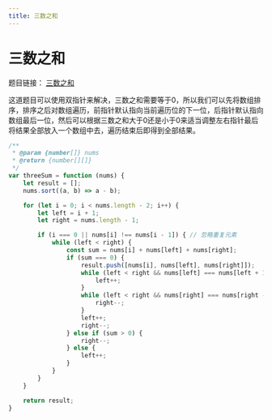 ```yaml
---
title: 三数之和
---
```


# 三数之和

题目链接： [三数之和](https://leetcode-cn.com/problems/3sum/)

这道题目可以使用双指针来解决，三数之和需要等于0，所以我们可以先将数组排序，排序之后对数组遍历，前指针默认指向当前遍历位的下一位，后指针默认指向数组最后一位，然后可以根据三数之和大于0还是小于0来适当调整左右指针最后将结果全部放入一个数组中去，遍历结束后即得到全部结果。

```js
/**
 * @param {number[]} nums
 * @return {number[][]}
 */
var threeSum = function (nums) {
	let result = [];
	nums.sort((a, b) => a - b);

	for (let i = 0; i < nums.length - 2; i++) {
		let left = i + 1;
		let right = nums.length - 1;

		if (i === 0 || nums[i] !== nums[i - 1]) { // 忽略重复元素
			while (left < right) {
				const sum = nums[i] + nums[left] + nums[right];
				if (sum === 0) {
					result.push([nums[i], nums[left], nums[right]]);
					while (left < right && nums[left] === nums[left + 1]) { // 忽略重复元素
						left++;
					}
					while (left < right && nums[right] === nums[right - 1]) { // 忽略重复元素
						right--;
					}
					left++;
					right--;
				} else if (sum > 0) {
					right--;
				} else {
					left++;
				}
			}
		}
	}

	return result;
}
```